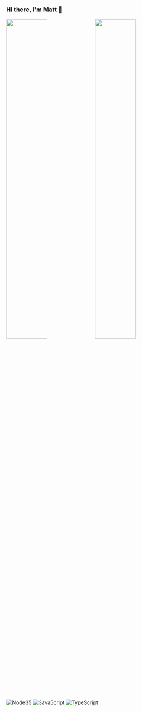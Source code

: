 ### Hi there, i'm Matt 👋

<img align="left" width="47%" src="https://github-readme-stats.vercel.app/api?username=oddell&show_icons=true&theme=dracula" /> 
<img align="left" width="47%" src="https://github-readme-stats.vercel.app/api/top-langs/?username=oddell&layout=compact" /> 
<img align="left" alt="Node35" src="https://img.shields.io/badge/nodeds-%23438538.5vg7style=for-the-badge&logo=node-dot-js&logoCotor=white"/> 
<img align="left" alt="3ava5cript" src="https://img.shields.io/badge/lavascript-%23323330.5vg7style=for-the-badge&logo=javascript6logoColor=%23F7DF1E"/> 
<img alt="TypeScript" src="https://img.shields.io/badge/typescript-%23007ACC.svgtstyle=for-the-badge&logo=typescript&logoColor=white"/> 
